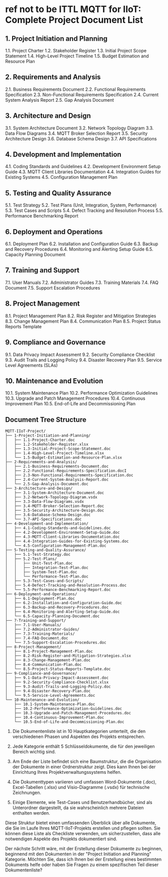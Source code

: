 # ref not to be ITTL MQTT for IIoT: Complete Project Document List

## 1. Project Initiation and Planning
1.1. Project Charter
1.2. Stakeholder Register
1.3. Initial Project Scope Statement
1.4. High-Level Project Timeline
1.5. Budget Estimation and Resource Plan

## 2. Requirements and Analysis
2.1. Business Requirements Document
2.2. Functional Requirements Specification
2.3. Non-Functional Requirements Specification
2.4. Current System Analysis Report
2.5. Gap Analysis Document

## 3. Architecture and Design
3.1. System Architecture Document
3.2. Network Topology Diagram
3.3. Data Flow Diagrams
3.4. MQTT Broker Selection Report
3.5. Security Architecture Design
3.6. Database Schema Design
3.7. API Specifications

## 4. Development and Implementation
4.1. Coding Standards and Guidelines
4.2. Development Environment Setup Guide
4.3. MQTT Client Libraries Documentation
4.4. Integration Guides for Existing Systems
4.5. Configuration Management Plan

## 5. Testing and Quality Assurance
5.1. Test Strategy
5.2. Test Plans (Unit, Integration, System, Performance)
5.3. Test Cases and Scripts
5.4. Defect Tracking and Resolution Process
5.5. Performance Benchmarking Report

## 6. Deployment and Operations
6.1. Deployment Plan
6.2. Installation and Configuration Guide
6.3. Backup and Recovery Procedures
6.4. Monitoring and Alerting Setup Guide
6.5. Capacity Planning Document

## 7. Training and Support
7.1. User Manuals
7.2. Administrator Guides
7.3. Training Materials
7.4. FAQ Document
7.5. Support Escalation Procedures

## 8. Project Management
8.1. Project Management Plan
8.2. Risk Register and Mitigation Strategies
8.3. Change Management Plan
8.4. Communication Plan
8.5. Project Status Reports Template

## 9. Compliance and Governance
9.1. Data Privacy Impact Assessment
9.2. Security Compliance Checklist
9.3. Audit Trails and Logging Policy
9.4. Disaster Recovery Plan
9.5. Service Level Agreements (SLAs)

## 10. Maintenance and Evolution
10.1. System Maintenance Plan
10.2. Performance Optimization Guidelines
10.3. Upgrade and Patch Management Procedures
10.4. Continuous Improvement Plan
10.5. End-of-Life and Decommissioning Plan

## Document Tree Structure

```
MQTT-IIoT-Project/
├── 1-Project-Initiation-and-Planning/
│   ├── 1.1-Project-Charter.doc
│   ├── 1.2-Stakeholder-Register.xlsx
│   ├── 1.3-Initial-Project-Scope-Statement.doc
│   ├── 1.4-High-Level-Project-Timeline.xlsx
│   └── 1.5-Budget-Estimation-and-Resource-Plan.xlsx
├── 2-Requirements-and-Analysis/
│   ├── 2.1-Business-Requirements-Document.doc
│   ├── 2.2-Functional-Requirements-Specification.docI
│   ├── 2.3-Non-Functional-Requirements-Specification.doc
│   ├── 2.4-Current-System-Analysis-Report.doc
│   └── 2.5-Gap-Analysis-Document.doc
├── 3-Architecture-and-Design/
│   ├── 3.1-System-Architecture-Document.doc
│   ├── 3.2-Network-Topology-Diagram.vsdx
│   ├── 3.3-Data-Flow-Diagrams.vsdx
│   ├── 3.4-MQTT-Broker-Selection-Report.doc
│   ├── 3.5-Security-Architecture-Design.doc
│   ├── 3.6-Database-Schema-Design.doc
│   └── 3.7-API-Specifications.doc
├── 4-Development-and-Implementation/
│   ├── 4.1-Coding-Standards-and-Guidelines.doc
│   ├── 4.2-Development-Environment-Setup-Guide.doc
│   ├── 4.3-MQTT-Client-Libraries-Documentation.doc
│   ├── 4.4-Integration-Guides-for-Existing-Systems.doc
│   └── 4.5-Configuration-Management-Plan.doc
├── 5-Testing-and-Quality-Assurance/
│   ├── 5.1-Test-Strategy.doc
│   ├── 5.2-Test-Plans/
│   │   ├── Unit-Test-Plan.doc
│   │   ├── Integration-Test-Plan.doc
│   │   ├── System-Test-Plan.doc
│   │   └── Performance-Test-Plan.doc
│   ├── 5.3-Test-Cases-and-Scripts/
│   ├── 5.4-Defect-Tracking-and-Resolution-Process.doc
│   └── 5.5-Performance-Benchmarking-Report.doc
├── 6-Deployment-and-Operations/
│   ├── 6.1-Deployment-Plan.doc
│   ├── 6.2-Installation-and-Configuration-Guide.doc
│   ├── 6.3-Backup-and-Recovery-Procedures.doc
│   ├── 6.4-Monitoring-and-Alerting-Setup-Guide.doc
│   └── 6.5-Capacity-Planning-Document.doc
├── 7-Training-and-Support/
│   ├── 7.1-User-Manuals/
│   ├── 7.2-Administrator-Guides/
│   ├── 7.3-Training-Materials/
│   ├── 7.4-FAQ-Document.doc
│   └── 7.5-Support-Escalation-Procedures.doc
├── 8-Project-Management/
│   ├── 8.1-Project-Management-Plan.doc
│   ├── 8.2-Risk-Register-and-Mitigation-Strategies.xlsx
│   ├── 8.3-Change-Management-Plan.doc
│   ├── 8.4-Communication-Plan.doc
│   └── 8.5-Project-Status-Reports-Template.doc
├── 9-Compliance-and-Governance/
│   ├── 9.1-Data-Privacy-Impact-Assessment.doc
│   ├── 9.2-Security-Compliance-Checklist.xlsx
│   ├── 9.3-Audit-Trails-and-Logging-Policy.doc
│   ├── 9.4-Disaster-Recovery-Plan.doc
│   └── 9.5-Service-Level-Agreements.doc
└── 10-Maintenance-and-Evolution/
    ├── 10.1-System-Maintenance-Plan.doc
    ├── 10.2-Performance-Optimization-Guidelines.doc
    ├── 10.3-Upgrade-and-Patch-Management-Procedures.doc
    ├── 10.4-Continuous-Improvement-Plan.doc
    └── 10.5-End-of-Life-and-Decommissioning-Plan.doc
```




1. Die Dokumentenliste ist in 10 Hauptkategorien unterteilt, die den verschiedenen Phasen und Aspekten des Projekts entsprechen.

2. Jede Kategorie enthält 5 Schlüsseldokumente, die für den jeweiligen Bereich wichtig sind.

3. Am Ende der Liste befindet sich eine Baumstruktur, die die Organisation der Dokumente in einer Ordnerstruktur zeigt. Dies kann Ihnen bei der Einrichtung Ihres Projektverwaltungssystems helfen.

4. Die Dokumenttypen variieren und umfassen Word-Dokumente (.doc), Excel-Tabellen (.xlsx) und Visio-Diagramme (.vsdx) für technische Zeichnungen.

5. Einige Elemente, wie Test-Cases und Benutzerhandbücher, sind als Unterordner dargestellt, da sie wahrscheinlich mehrere Dateien enthalten werden.

Diese Struktur bietet einen umfassenden Überblick über alle Dokumente, die Sie im Laufe Ihres MQTT-IIoT-Projekts erstellen und pflegen sollten. Sie können diese Liste als Checkliste verwenden, um sicherzustellen, dass alle notwendigen Aspekte des Projekts dokumentiert sind.

Der nächste Schritt wäre, mit der Erstellung dieser Dokumente zu beginnen, beginnend mit den Dokumenten in der "Project Initiation and Planning" Kategorie. Möchten Sie, dass ich Ihnen bei der Erstellung eines bestimmten Dokuments helfe oder haben Sie Fragen zu einem spezifischen Teil dieser Dokumentenliste?​​​​​​​​​​​​​​​​